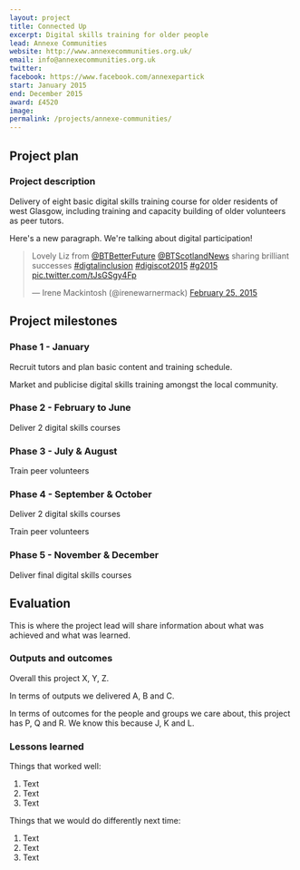 ```yaml
---
layout: project
title: Connected Up
excerpt: Digital skills training for older people
lead: Annexe Communities
website: http://www.annexecommunities.org.uk/
email: info@annexecommunities.org.uk
twitter: 
facebook: https://www.facebook.com/annexepartick
start: January 2015
end: December 2015
award: £4520
image:
permalink: /projects/annexe-communities/ 
---
```


## Project plan

### Project description

Delivery of eight basic digital skills training course for older residents of west Glasgow, including training and capacity building of older volunteers as peer tutors.

Here's a new paragraph. We're talking about digital participation!

<blockquote class="twitter-tweet" lang="en"><p>Lovely Liz from <a href="https://twitter.com/BTBetterFuture">@BTBetterFuture</a> <a href="https://twitter.com/BTScotlandNews">@BTScotlandNews</a> sharing brilliant successes <a href="https://twitter.com/hashtag/digtalinclusion?src=hash">#digtalinclusion</a> <a href="https://twitter.com/hashtag/digiscot2015?src=hash">#digiscot2015</a> <a href="https://twitter.com/hashtag/g2015?src=hash">#g2015</a> <a href="http://t.co/tJsGSgy4Fp">pic.twitter.com/tJsGSgy4Fp</a></p>&mdash; Irene Mackintosh (@irenewarnermack) <a href="https://twitter.com/irenewarnermack/status/570609895927623680">February 25, 2015</a></blockquote>
<script async src="//platform.twitter.com/widgets.js" charset="utf-8"></script>


## Project milestones

### Phase 1 - January

Recruit tutors and plan basic content and training schedule.

Market and publicise digital skills training amongst the local community.

### Phase 2 - February to June

Deliver 2 digital skills courses

### Phase 3 - July & August

Train peer volunteers

### Phase 4 - September & October

Deliver 2 digital skills courses

Train peer volunteers

### Phase 5 - November & December

Deliver final digital skills courses 

## Evaluation

This is where the project lead will share information about what was achieved and what was learned.

### Outputs and outcomes

Overall this project X, Y, Z.

In terms of outputs we delivered A, B and C.

In terms of outcomes for the people and groups we care about, this project has P, Q and R. We know this because J, K and L.

### Lessons learned

Things that worked well:

1. Text
2. Text
3. Text

Things that we would do differently next time:

1. Text
2. Text
3. Text
